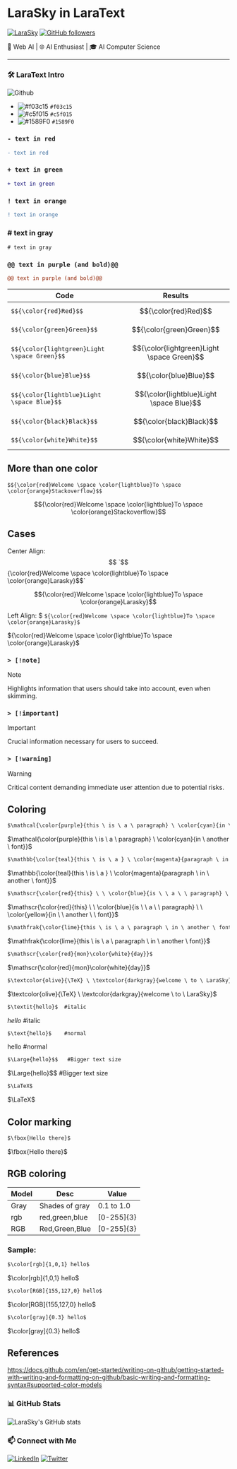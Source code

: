 # LaraSky in LaraText

[![LaraSky](https://img.shields.io/badge/LaraSky-LaraText-ff69b4?style=for-the-badge&logo=github)](https://github.com/LaraSky)
[![GitHub followers](https://img.shields.io/github/followers/LaraSky?label=Follow&style=social)](https://github.com/LaraSky)

🚀 Web AI | 🌐 AI Enthusiast | 🎓 AI Computer Science

---

### 🛠️ LaraText Intro

![Github](https://img.shields.io/badge/-LaraText-yellow?style=flat-square&logo=github&logoColor=white)




- ![#f03c15](https://placehold.co/15x15/f03c15/f03c15.png) `#f03c15`
- ![#c5f015](https://placehold.co/15x15/c5f015/c5f015.png) `#c5f015`
- ![#1589F0](https://placehold.co/15x15/1589F0/1589F0.png) `#1589F0`


### `- text in red`
```diff
- text in red
```
### `+ text in green`
```diff
+ text in green
```
### `! text in orange`
```diff
! text in orange
```
### # text in gray
```diff
# text in gray
```
### `@@ text in purple (and bold)@@`
```diff
@@ text in purple (and bold)@@
```

| Code | Results |
| --- | --- |
| `$${\color{red}Red}$$` | $${\color{red}Red}$$ |
| `$${\color{green}Green}$$` | $${\color{green}Green}$$ |
| `$${\color{lightgreen}Light \space Green}$$ ` | $${\color{lightgreen}Light \space Green}$$ |
| `$${\color{blue}Blue}$$` | $${\color{blue}Blue}$$ |
| `$${\color{lightblue}Light \space Blue}$$` | $${\color{lightblue}Light \space Blue}$$ |
| `$${\color{black}Black}$$` | $${\color{black}Black}$$ |
| `$${\color{white}White}$$` | $${\color{white}White}$$ |


## More than one color

`$${\color{red}Welcome \space \color{lightblue}To \space \color{orange}Stackoverflow}$$`

$${\color{red}Welcome \space \color{lightblue}To \space \color{orange}Stackoverflow}$$

## Cases

Center Align: $$
`$${\color{red}Welcome \space \color{lightblue}To \space \color{orange}Larasky}$$`

$${\color{red}Welcome \space \color{lightblue}To \space \color{orange}Larasky}$$

Left Align: $
`${\color{red}Welcome \space \color{lightblue}To \space \color{orange}Larasky}$`

${\color{red}Welcome \space \color{lightblue}To \space \color{orange}Larasky}$

### `> [!note]`
> [!note]  
> Highlights information that users should take into account, even when skimming.

### `> [!important]`
> [!important]  
> Crucial information necessary for users to succeed.

### `> [!warning] `
> [!warning]  
> Critical content demanding immediate user attention due to potential risks.

## Coloring

```diff
$\mathcal{\color{purple}{this \ is \ a \ paragraph} \ \color{cyan}{in \ another \ font}}$
```

$\mathcal{\color{purple}{this \ is \ a \ paragraph} \ \color{cyan}{in \ another \ font}}$

```diff
$\mathbb{\color{teal}{this \ is \ a } \ \color{magenta}{paragraph \ in \ another \ font}}$
```

$\mathbb{\color{teal}{this \ is \ a } \ \color{magenta}{paragraph \ in \ another \ font}}$

```diff
$\mathscr{\color{red}{this} \ \ \color{blue}{is \ \ a \ \ paragraph} \ \ \color{yellow}{in \ \ another \ \ font}}$
```

$\mathscr{\color{red}{this} \ \ \color{blue}{is \ \ a \ \ paragraph} \ \ \color{yellow}{in \ \ another \ \ font}}$

```diff
$\mathfrak{\color{lime}{this \ is \ a \ paragraph \ in \ another \ font}}$
```
$\mathfrak{\color{lime}{this \ is \ a \ paragraph \ in \ another \ font}}$

```diff
$\mathscr{\color{red}{mon}\color{white}{day}}$
```
$\mathscr{\color{red}{mon}\color{white}{day}}$

```diff
$\textcolor{olive}{\TeX} \ \textcolor{darkgray}{welcome \ to \ LaraSky}$
```
$\textcolor{olive}{\TeX} \ \textcolor{darkgray}{welcome \ to \ LaraSky}$

```diff
$\textit{hello}$  #italic
```
$\textit{hello}$  #italic

```diff
$\text{hello}$    #normal
```
$\text{hello}$    #normal

```diff
$\Large{hello}$$   #Bigger text size
```
$\Large{hello}$$   #Bigger text size

```diff
$\LaTeX$
```
$\LaTeX$


## Color marking

```diff
$\fbox{Hello there}$
```
$\fbox{Hello there}$

## RGB coloring

| <b> Model</b> | <b>Desc</b> | <b>Value</b>
| --- | --- | --- |
| Gray | Shades of gray | 0.1 to 1.0 |
| rgb | red,green,blue | [0-255]{3} |
| RGB | Red,Green,Blue | [0-255]{3} |

### Sample:

```diff
$\color[rgb]{1,0,1} hello$
```
$\color[rgb]{1,0,1} hello$

```diff
$\color[RGB]{155,127,0} hello$
```
$\color[RGB]{155,127,0} hello$

```diff
$\color[gray]{0.3} hello$
```
$\color[gray]{0.3} hello$

## References

https://docs.github.com/en/get-started/writing-on-github/getting-started-with-writing-and-formatting-on-github/basic-writing-and-formatting-syntax#supported-color-models


### 📊 GitHub Stats

![LaraSky's GitHub stats](https://github-readme-stats.vercel.app/api?username=LaraSky&show_icons=true&theme=radical)

### 📫 Connect with Me

[![LinkedIn](https://img.shields.io/badge/LinkedIn-Connect-blue?style=social&logo=linkedin)](https://www.linkedin.com/in/your-linkedin-profile/)
[![Twitter](https://img.shields.io/badge/Twitter-Follow-blue?style=social&logo=twitter)](https://twitter.com/your-twitter-handle)
